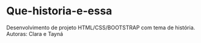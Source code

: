 # Que-historia-e-essa
Desenvolvimento de projeto HTML/CSS/BOOTSTRAP com tema de história.
Autoras: Clara e Tayná
